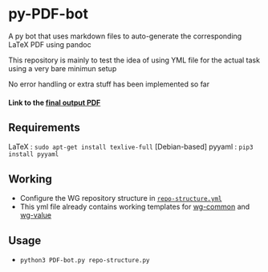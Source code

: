 # py-PDF-bot

A py bot that uses markdown files to auto-generate the corresponding LaTeX PDF using pandoc

This repository is mainly to test the idea of using YML file for the actual task using a very bare minimun setup

No error handling or extra stuff has been implemented so far

#### Link to the [final output PDF](output.pdf)

## Requirements

LaTeX : `sudo apt-get install texlive-full` [Debian-based]
pyyaml : `pip3 install pyyaml`

## Working

* Configure the WG repository structure in [`repo-structure.yml`](repo-structure.yml)
* This yml file already contains working templates for [wg-common](https://github.com/chaoss/wg-common) and [wg-value](https://github.com/chaoss/wg-value)

## Usage

* `python3 PDF-bot.py repo-structure.py`




